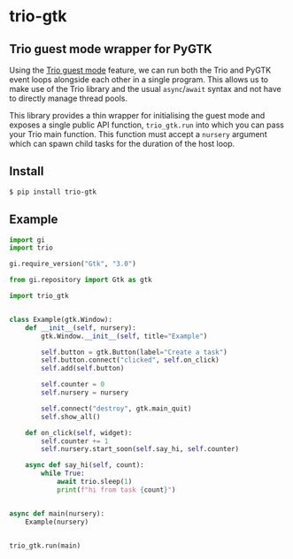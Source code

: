 # trio-gtk

## Trio guest mode wrapper for PyGTK

Using the [Trio guest mode](https://trio.readthedocs.io/en/latest/reference-lowlevel.html#using-guest-mode-to-run-trio-on-top-of-other-event-loops) feature, we can run both the Trio and PyGTK event loops alongside each other in a single program. This allows us to make use of the Trio library and the usual `async`/`await` syntax and not have to directly manage thread pools.

This library provides a thin wrapper for initialising the guest mode and exposes a single public API function, `trio_gtk.run` into which you can pass your Trio main function. This function must accept a `nursery` argument which can spawn child tasks for the duration of the host loop.

## Install

```sh
$ pip install trio-gtk
```

## Example

```python
import gi
import trio

gi.require_version("Gtk", "3.0")

from gi.repository import Gtk as gtk

import trio_gtk


class Example(gtk.Window):
    def __init__(self, nursery):
        gtk.Window.__init__(self, title="Example")

        self.button = gtk.Button(label="Create a task")
        self.button.connect("clicked", self.on_click)
        self.add(self.button)

        self.counter = 0
        self.nursery = nursery

        self.connect("destroy", gtk.main_quit)
        self.show_all()

    def on_click(self, widget):
        self.counter += 1
        self.nursery.start_soon(self.say_hi, self.counter)

    async def say_hi(self, count):
        while True:
            await trio.sleep(1)
            print(f"hi from task {count}")


async def main(nursery):
    Example(nursery)


trio_gtk.run(main)
```
